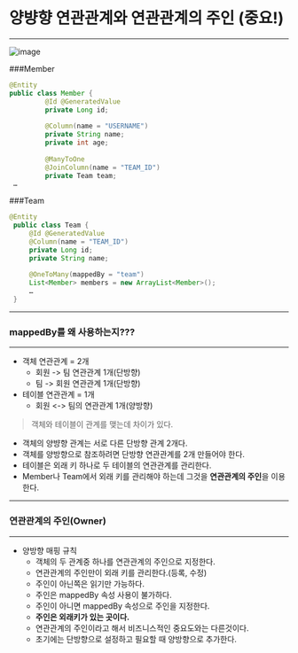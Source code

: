 # 양뱡향 연관관계와 연관관계의 주인 **(중요!)**
***
![image](https://user-images.githubusercontent.com/94179449/216956272-e0cb5c9f-fcb1-435d-b096-8018901070bd.png)

###Member
```java
@Entity
public class Member {
         @Id @GeneratedValue
         private Long id;
         
         @Column(name = "USERNAME")
         private String name;
         private int age;
         
         @ManyToOne
         @JoinColumn(name = "TEAM_ID")
         private Team team;
 … 
```
###Team
```java
@Entity
 public class Team {
     @Id @GeneratedValue
     @Column(name = "TEAM_ID")
     private Long id;
     private String name;
     
     @OneToMany(mappedBy = "team")
     List<Member> members = new ArrayList<Member>();
     …
 }
```
***
### mappedBy를 왜 사용하는지???
***
* 객체 연관관계 = 2개
  * 회원 -> 팀 연관관계 1개(단방향)
  * 팀 -> 회원 연관관계 1개(단방향)
* 테이블 연관관계 = 1개
  * 회원 <-> 팀의 연관관계 1개(양방향)
>객체와 테이블이 관계를 맺는데 차이가 있다.
* 객체의 양뱡향 관계는 서로 다른 단방향 관계 2개다.
* 객체를 양방향으로 참조하려면 단방향 연관관계를 2개 만들어야 한다.
* 테이블은 외래 키 하나로 두 테이블의 연관관계를 관리한다.
* Member나 Team에서 외래 키를 관리해야 하는데 그것을 **연관관계의 주인**을 이용한다.

***
### 연관관계의 주인(Owner)
***
* 양방향 매핑 규칙
  * 객체의 두 관계중 하나를 연관관계의 주인으로 지정한다.
  * 연관관계의 주인만이 외래 키를 관리한다.(등록, 수정)
  * 주인이 아닌쪽은 읽기만 가능하다.
  * 주인은 mappedBy 속성 사용이 불가하다.
  * 주인이 아니면 mappedBy 속성으로 주인을 지정한다.
  * **주인은 외래키가 있는 곳이다.**
  * 연관관계의 주인이라고 해서 비즈니스적인 중요도와는 다른것이다.
  * 초기에는 단방향으로 설정하고 필요할 때 양방향으로 추가한다.